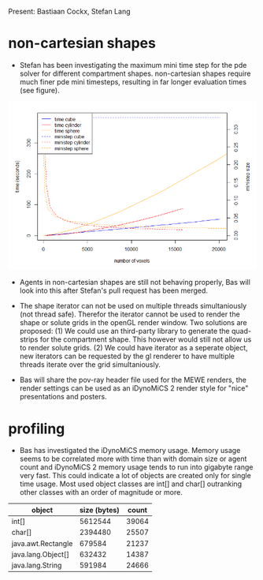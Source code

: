 Present: Bastiaan Cockx, Stefan Lang

# non-cartesian shapes

- Stefan has been investigating the maximum mini time step for the pde solver for different compartment shapes. non-cartesian shapes require much finer pde mini timesteps, resulting in far longer evaluation times (see figure).

![](maximum_miniTimestep_shapes.png "mini time step analysis")

- Agents in non-cartesian shapes are still not behaving properly, Bas will look into this after Stefan's pull request has been merged.

- The shape iterator can not be used on multiple threads simultaniously (not thread safe). Therefor the iterator cannot be used to render the shape or solute grids in the openGL render window. Two solutions are proposed:
(1) We could use an third-party library to generate the quad-strips for the compartment shape. This however would still not allow us to render solute grids. 
(2) We could have iterator as a seperate object, new iterators can be requested by the gl renderer to have multiple threads iterate over the grid simultaniously.

- Bas will share the pov-ray header file used for the MEWE renders, the render settings can be used as an iDynoMiCS 2 render style for "nice" presentations and posters.

# profiling

- Bas has investigated the iDynoMiCS memory usage. Memory usage seems to be correlated more with time than with domain size or agent count and iDynoMiCS 2 memory usage tends to run into gigabyte range very fast. This could indicate a lot of objects are created only for single time usage. Most used object classes are int[] and char[] outranking other classes with an order of magnitude or more.

| object | size (bytes) | count |
|---|---|---|
| int[] | 5612544 | 39064 | 
| char[] | 2394480 | 25507 | 
| java.awt.Rectangle | 679584 | 21237 | 
| java.lang.Object[] | 632432 | 14387 | 
| java.lang.String | 591984 | 24666 | 

